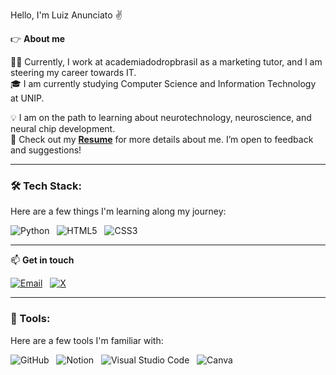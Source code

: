 Hello, I'm Luiz Anunciato ✌️

👉 **About me**

👨‍💻 Currently, I work at academiadodropbrasil as a marketing tutor, and I am steering my career towards IT.  
🎓 I am currently studying Computer Science and Information Technology at UNIP.  

💡 I am on the path to learning about neurotechnology, neuroscience, and neural chip development.  
📄 Check out my [**Resume**](https://drive.google.com/file/d/1uNdgsLwClp_OsWxQkYuN39pey8EmwOT3/view?usp=sharing) for more details about me. I’m open to feedback and suggestions!  

---

### 🛠️ Tech Stack:
Here are a few things I'm learning along my journey:

![Python](https://img.shields.io/badge/Python-3776AB?style=for-the-badge&logo=python&logoColor=white) &nbsp; 
![HTML5](https://img.shields.io/badge/HTML5-E34F26?style=for-the-badge&logo=html5&logoColor=white) &nbsp; 
![CSS3](https://img.shields.io/badge/CSS3-1572B6?style=for-the-badge&logo=css3&logoColor=white)

---

📫 **Get in touch**

[![Email](https://img.shields.io/badge/mcluizspessoal@gmail.com-FFFFFF?style=for-the-badge&logo=gmail&logoColor=red)](mailto:mcluizspessoal@gmail.com) &nbsp; 
[![X](https://img.shields.io/badge/-X-000000?style=for-the-badge&logo=x&logoColor=white)](https://x.com/Luizfelipewf1)  

---

### 🧰 Tools:
Here are a few tools I'm familiar with:

![GitHub](https://img.shields.io/badge/GitHub-181717?style=for-the-badge&logo=github&logoColor=white) &nbsp; 
![Notion](https://img.shields.io/badge/Notion-000000?style=for-the-badge&logo=notion&logoColor=white) &nbsp; 
![Visual Studio Code](https://img.shields.io/badge/Visual%20Studio%20Code-007ACC?style=for-the-badge&logo=visualstudiocode&logoColor=white) &nbsp; 
![Canva](https://img.shields.io/badge/Canva-00C4CC?style=for-the-badge&logo=canva&logoColor=white)
